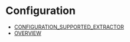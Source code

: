 # Configuration

- [CONFIGURATION_SUPPORTED_EXTRACTOR](./configuration/CONFIGURATION_SUPPORTED_EXTRACTOR.md)
- [OVERVIEW](./configuration/OVERVIEW.md)
